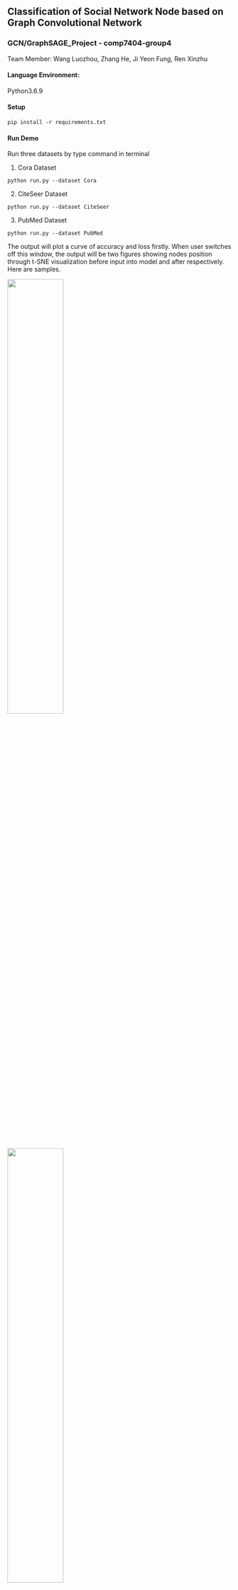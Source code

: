 ## Classification of Social Network Node based on Graph Convolutional Network




### GCN/GraphSAGE_Project - comp7404-group4 

Team Member:  Wang Luozhou, Zhang He, Ji Yeon Fung, Ren Xinzhu

#### Language Environment: 
Python3.6.9 
 
#### Setup 
```
pip install -r requirements.txt 
``` 
   
#### Run Demo 
Run three datasets by type command in terminal 
  
1. Cora Dataset
```
python run.py --dataset Cora 
```  
2. CiteSeer Dataset 
```
python run.py --dataset CiteSeer 
```  
3. PubMed Dataset 
```
python run.py --dataset PubMed 
```
The output will plot a curve of accuracy and loss firstly. When user switches off this window, the output will be two figures showing nodes position through t-SNE visualization before input into model and after respectively. Here are samples.

<img src="https://github.com/ZHANGHE24/Classification-of-Social-Network-Node-based-on-Graph-Convolutional-Network/blob/main/image/Cora.png" width="50%" height="50%">
<img src="https://github.com/ZHANGHE24/Classification-of-Social-Network-Node-based-on-Graph-Convolutional-Network/blob/main/image/untrained_Cora.png" width="50%" height="50%">
<img src="https://github.com/ZHANGHE24/Classification-of-Social-Network-Node-based-on-Graph-Convolutional-Network/blob/main/image/trained_Cora.png" width="50%" height="50%">


#### If user want to use different of aggregators of GraphSAGE, use command 
  
1. gcn aggregator 
```
python run_aggregator.py --aggregator gcn 
```  
2. MaxPooling aggregator 
```
python run_aggregator.py --aggregator pool 
```  
3. LSTM aggregator 
```
python run_aggregator.py --aggregator lstm 
```
#### User can also add --dataset to select different dataset among Cora, CiteSeer, PubMed. 


